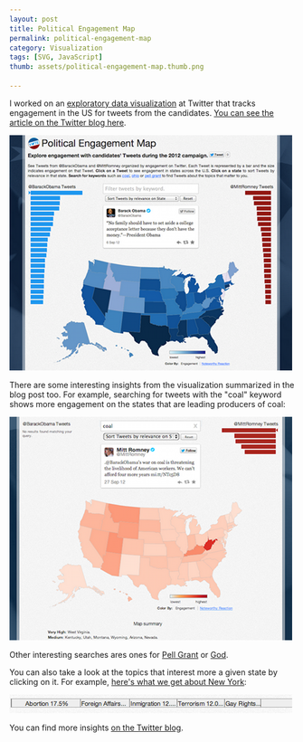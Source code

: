 ```yaml
---
layout: post
title: Political Engagement Map
permalink: political-engagement-map
category: Visualization
tags: [SVG, JavaScript]
thumb: assets/political-engagement-map.thumb.png

---
```

I worked on an [exploratory data
visualization](https://election.twitter.com/map) at Twitter that tracks
engagement in the US for tweets from the candidates. [You can see the
article on the Twitter blog here](http://blog.twitter.com/2012/11/visualizing-2012-election.html).

![Political Engagement Map](/assets/pem/1.png)

There are some interesting insights from the visualization summarized in
the blog post too. For example, searching for tweets with the "coal"
keyword shows more engagement on the states that are leading producers
of coal:

![Political Engagement Map - Coal](/assets/pem/2.png)

Other interesting searches ares ones for [Pell Grant](https://election.twitter.com/map/#t240972218933329922&kpell%20grant) or
[God](https://election.twitter.com/map/#t245509634897633281&kgod&m4).

You can also take a look at the topics that interest more a given state
by clicking on it. For example, [here's what we get about New York](https://election.twitter.com/map/#t258345565794992128&sNY&m4):

![Political Engagement Map - Topics NY](/assets/pem/3.png)

You can find more insights [on the Twitter blog](http://blog.twitter.com/2012/11/visualizing-2012-election.html).

